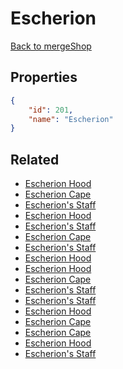 # Escherion

<no description available>

[Back to mergeShop](../merge-shops.md)

## Properties

```json
{
    "id": 201,
    "name": "Escherion"
}
```

## Related

- [Escherion Hood](../items/18227-escherion-hood.md)
- [Escherion Cape](../items/18228-escherion-cape.md)
- [Escherion's Staff](../items/18229-escherion-s-staff.md)
- [Escherion Hood](../items/11814-escherion-hood.md)
- [Escherion's Staff](../items/11808-escherion-s-staff.md)
- [Escherion Cape](../items/11819-escherion-cape.md)
- [Escherion's Staff](../items/11807-escherion-s-staff.md)
- [Escherion Hood](../items/11813-escherion-hood.md)
- [Escherion Hood](../items/11812-escherion-hood.md)
- [Escherion Cape](../items/11818-escherion-cape.md)
- [Escherion's Staff](../items/11806-escherion-s-staff.md)
- [Escherion's Staff](../items/11805-escherion-s-staff.md)
- [Escherion Hood](../items/11811-escherion-hood.md)
- [Escherion Cape](../items/11817-escherion-cape.md)
- [Escherion Cape](../items/11816-escherion-cape.md)
- [Escherion Hood](../items/11810-escherion-hood.md)
- [Escherion's Staff](../items/11804-escherion-s-staff.md)

